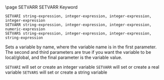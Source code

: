 \page SETVARR SETVARR Keyword
```basic
SETVARI string-expression, integer-expression, integer-expression, integer-expression
SETVARR string-expression, integer-expression, integer-expression, numeric-expression
SETVARS string-expression, integer-expression, integer-expression, string-expression
```
Sets a variable by name, where the variable name is in the first parameter. The second and third parameters are true if you want the variable to be local/global, and the final parameter is the variable value.

`SETVARI` will set or create an integer variable
`SETVARR` will set or create a real variable
`SETVARS` will set or create a string variable


